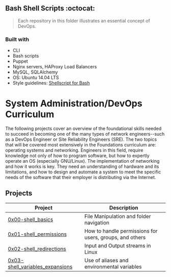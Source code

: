 ## Bash Shell Scripts :octocat:
> Each repository in this folder illustrates an essential concept of DevOps.

### Built with
* CLI
* Bash scripts
* Puppet
* Nginx servers, HAProxy Load Balancers
* MySQL, SQLAlchemy
* OS: Ubuntu 14.04 LTS
* Style guidelines: [Shellscript for Bash](https://github.com/koalaman/shellcheck)

# System Administration/DevOps Curriculum
The following projects cover an overview of the foundational skills needed to succeed in becoming one of the many types of network engineers--such as a DevOps Engineer or Site Reliability Engineers (SRE). The two topics that will be covered most extensively in the Foundations curriculum are: operating systems and networking.  Engineers in this field, require knowledge not only of how to program software, but how to expertly operate an OS (especially GNU/Linux). The implementation of networking and how it works is key. They need an understanding of hardware and its limitations, and how to design and automate a system to meet the specific needs of the software that their employer is distributing via the Internet. 

## Projects 
| Project | Description |
| --- | --- |
| [0x00-shell_basics](https://github.com/pie972/alx-system_engineering-devops/tree/master/0x00-shell_basics) | File Manipulation and folder navigation |
| [0x01-shell_permissions](https://github.com/pie972/alx-system_engineering-devops/tree/master/0x01-shell_permissions) | How to handle permissions for users, groups, and others |
| [0x02-shell_redirections](https://github.com/pie972/alx-system_engineering-devops/tree/master/0x02-shell_redirections) | Input and Output streams in Linux |
| [0x03-shell_variables_expansions](https://github.com/pie972/alx-system_engineering-devops/tree/master/0x03-shell_variables_expansions) | Use of aliases and environmental variables |
